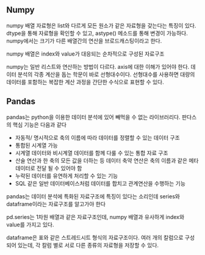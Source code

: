 ## Numpy

numpy 배열 자료형은 list와 다르게 모든 원소가 같은 자료형을 갖는다는 특징이 있다. dtype을 통해 자료형을 확인할 수 있고, astype() 메소드를 통해 변경이 가능하다. numpy에서는 크기가 다른 배열간의 연산을 브로드캐스팅이라고 한다.

numpy 배열은 index와 value가 대응되는 순차적으로 구성된 자료구조

numpy는 일반 리스트와 연산하는 방법이 다르다. axis에 대한 이해가 있어야  한다. 데이터 분석의 각종 계산을 돕는 학문이 바로 선형대수이다. 선형대수를 사용하면 대량의 데이터를 포함하는 복잡한 계산 과정을 간단한 수식으로 표현할 수 있다.



## Pandas

pandas는 python을 이용한 데이터 분석에 있어 빼먹을 수 없는 라이브러리다. 판다스의 핵심 기능은 다음과 같다

- 자동적/ 명시적으로 축의 이름에 따라 데이터를 정렬할 수 있는 데이터 구조
- 통합된 시계열 가능
- 시계열 데이터와 비시계열 데이터를 함께 다룰 수 있는 통합 자료 구조
- 산술 연산과 한 축의 모든 값을 더하는 등 데이터 축약 연산은 축의 이름과 같은 메타데이터로 전달 될 수 있어야 함
- 누락된 데이터를 유연하게 처리할 수 있는 기능
- SQL 같은 일반 데이터베이스처럼 데이터를 합치고 관계연산을 수행하는 기능

pandas는 데이터 분석에 특화된 자료구조에 특징이 있다는 소리인데 series와 dataframe이라는 자료구조를 알고가야 한다

pd.series는 1차원 배열과 같은 자료구조인데, numpy 배열과 유사하게 index와 value를 가지고 있다.

dataframe은 표와 같은 스트레드시트 형식의 자료구조이다. 여러 개의 칼럼으로 구성되어 있는데, 각 칼럼 별로 서로 다른 종류의 자료형을 저장할 수 있다.




